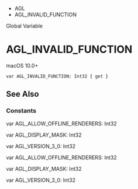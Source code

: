 

- AGL
-  AGL_INVALID_FUNCTION 

Global Variable

# AGL_INVALID_FUNCTION

macOS 10.0+

``` source
var AGL_INVALID_FUNCTION: Int32 { get }
```

## See Also

### Constants

var AGL_ALLOW_OFFLINE_RENDERERS: Int32

var AGL_DISPLAY_MASK: Int32

var AGL_VERSION_3_0: Int32

var AGL_ALLOW_OFFLINE_RENDERERS: Int32

var AGL_DISPLAY_MASK: Int32

var AGL_VERSION_3_0: Int32


